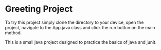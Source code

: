 # Greeting Project

To try this project simply clone the directory to your device, open the project, navigate to the App.java class and
click the run button on the main method.

This is a small java project designed to practice the basics of java and junit.